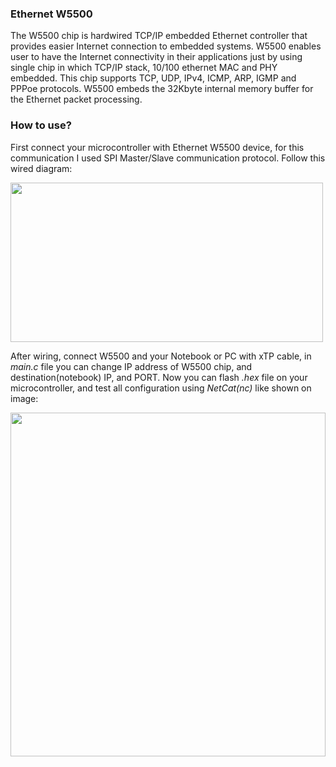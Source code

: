 <h3>Ethernet W5500</h3>
<p>The W5500 chip is hardwired TCP/IP embedded Ethernet controller that provides easier Internet connection to embedded systems. W5500 enables user to have the Internet connectivity in their applications just by using single chip in which TCP/IP stack, 10/100 ethernet MAC and PHY embedded. This chip supports TCP, UDP, IPv4, ICMP, ARP, IGMP and PPPoe protocols. W5500 embeds the 32Kbyte internal memory buffer for the Ethernet packet processing.</p>

<h3>How to use?</h3>
<p>First connect your microcontroller with Ethernet W5500 device, for this communication I used SPI Master/Slave communication protocol. Follow this wired diagram:</p>

<img width="500" height="255" src="https://i.imgur.com/QlB0E7p.png" style="text-align: center;"></img>

<p>After wiring, connect W5500 and your Notebook or PC with xTP cable, in <i>main.c</i> file you can change IP address of W5500 chip, and destination(notebook) IP, and PORT. Now you can flash <i>.hex</i> file on your microcontroller, and test all configuration using <i>NetCat(nc)</i> like shown on image:</p>

<img width="100%" height="550" src="https://i.imgur.com/lhSkVTK.png" style="text-align: center;"></img>

